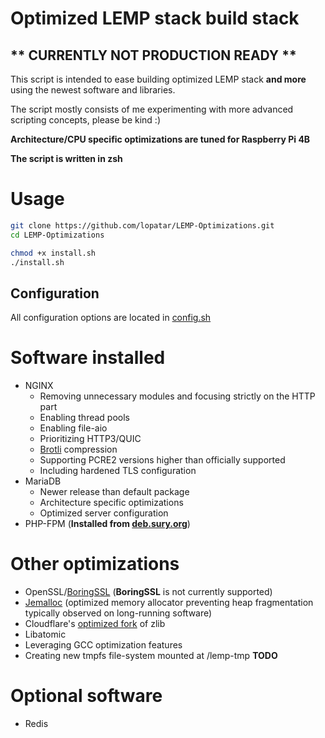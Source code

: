 # Optimized LEMP stack build stack

## ** CURRENTLY NOT PRODUCTION READY **

This script is intended to ease building optimized LEMP stack **and more** using the newest software and libraries.

The script mostly consists of me experimenting with more advanced scripting concepts, please be kind :)

**Architecture/CPU specific optimizations are tuned for Raspberry Pi 4B**

**The script is written in zsh**

# Usage

```zsh
git clone https://github.com/lopatar/LEMP-Optimizations.git
cd LEMP-Optimizations

chmod +x install.sh
./install.sh
```

## Configuration

All configuration options are located
in [config.sh](https://github.com/lopatar/LEMP-Optimizations/blob/master/config.sh)

# Software installed

- NGINX
    - Removing unnecessary modules and focusing strictly on the HTTP part
    - Enabling thread pools
    - Enabling file-aio
    - Prioritizing HTTP3/QUIC
    - [Brotli](https://github.com/google/ngx_brotli) compression
    - Supporting PCRE2 versions higher than officially supported
    - Including hardened TLS configuration
- MariaDB
    - Newer release than default package
    - Architecture specific optimizations
    - Optimized server configuration
- PHP-FPM (**Installed from [deb.sury.org](https://deb.sury.org)**)

# Other optimizations

- OpenSSL/[BoringSSL](https://boringssl.googlesource.com/boringssl) (**BoringSSL** is not currently supported)
- [Jemalloc](https://github.com/jemalloc/jemalloc) (optimized memory allocator preventing heap fragmentation typically
  observed on long-running software)
- Cloudflare's [optimized fork](https://github.com/cloudflare/zlib) of zlib
- Libatomic
- Leveraging GCC optimization features
- Creating new tmpfs file-system mounted at /lemp-tmp **TODO**

# Optional software

- Redis